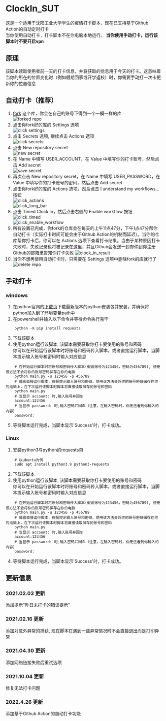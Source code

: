 # ClockIn_SUT
这是一个适用于沈阳工业大学学生的疫情打卡脚本，现在已支持基于Github Action的自动定时打卡  
当你使用自动打卡，打卡脚本不在你电脑本地运行。
**当你使用手动打卡，运行该脚本时不要开启vpn**
## 原理
该脚本读取使用者前一天的打卡信息，并将获取的信息用于今天的打卡。这意味着当你的所在的位置变化时（例如假期回家或开学返校）时，你需要手动打一次卡更新你的位置信息

## 自动打卡（推荐）
1. [fork](https://github.com/Ca1se/ClockIn_SUT/fork) 这个库，你会在自己的账号下得到一个一模一样的库  
![forked repo](./picture/forked_repository.png)
2. 点击你fork好的库的 Settings 选项  
![click settings](./picture/click_settings.png)
3. 点击 Secrets 选项, 继续点击 Actions 选项  
![click secrets](./picture/click_secrets.png)
4. 点击 New repository secret  
![new secret](./picture/new_secret.png)
5. 在 Name 中填写 USER_ACCOUNT，在 Value 中填写你的打卡账号，然后点击 Add secret  
![save secret](./picture/save_secret.png)
6. 再次点击 New repository secret，在 Name 中填写 USER_PASSWORD，在 Value 中填写你的打卡账号的密码，然后点击 Add secret
7. 点击你fork好的库的 Actions 选项，然后点击 I understand my workflows... 按钮  
![click_actions](./picture/click_actions.png)  
![click_long_bar](./picture/click_long_bar.png)
8. 点击 Timed Clock in，然后点击右侧的 Enable workflow 按钮  
![click_timed](./picture/click_timed.png)  
![click_enable_workflow](./picture/click_enable_workflow.png)
9. 所有设置已完成，你fork的仓库会在每天的上午11点47分，下午1点47分帮你自动打卡（实际打卡时间可能会由于Github Action的机制而延迟）。当你的仓库帮你打卡后，你可以在 Actions 选项下查看打卡结果。当由于某种原因打卡失败时，失败记录也将被记录在这里，并且Github会发送一封邮件到你注册Github的邮箱里告知你打卡失败
![clock_in_result](./picture/clock_in_result.png)
10. 当你不想再使用自动打卡时，只需要在 Settings 选项中删除fork的库就行了  
![delete repo](./picture/delete_repo.png)

## 手动打卡
### windows
1. 在python官网的[下载页](https://www.python.org/downloads/)下载最新版本的python安装包并安装，并确保将python加入到了环境变量path中
2. 在powershell并输入以下命令并等待命令执行完毕
```
    python -m pip install requests
```
3. 下载该脚本
4. 使用python运行该脚本, 该脚本需要获取你打卡要使用的账号和密码  
你可以在开始运行该脚本时将账号和密码传入脚本，或者直接运行脚本，当脚本提示输入账号和密码时输入对应信息
```
    # 在开始运行脚本时将账号和密码传入脚本(假设账号为123456，密码为456789), 使用该方法不会将你的账号密码保存在你的电脑
    python main.py -u 123456 -p 456789
    # 或者直接运行脚本，根据提示输入账号和密码，使用该方法会将你的账号密码储存在你的电脑上，在下次运行该脚本时脚本将直接读取储存的账号和密码
    python main.py
    # 当显示 account: 时,输入账号并回车
    account:123456
    # 当显示 password: 时,输入密码并回车（注意，在输入密码时，你无法看到你输入的内容）
    password:
``` 
5. 等待脚本运行完成，当脚本显示'Success'时，打卡成功。

### Linux
1. 安装python3与python的requests包
```
    # 以ubuntu为例
    sudo apt install python3.9 python3-requests
```
2. 下载该脚本
3. 使用python运行该脚本, 该脚本需要获取你打卡要使用的账号和密码  
你可以在开始运行该脚本时将账号和密码传入脚本，或者直接运行脚本，当脚本提示输入账号和密码时输入对应信息
```
    # 在开始运行脚本时将账号和密码传入脚本(假设账号为123456，密码为456789), 使用该方法不会将你的账号密码保存在你的电脑
    python main.py -u 123456 -p 456789
    # 或者直接运行脚本，根据提示输入账号和密码，使用该方法会将你的账号密码储存在你的电脑上，在下次运行该脚本时脚本将直接读取储存的账号和密码
    python main.py
    # 当显示 account: 时,输入账号并回车
    account:123456
    # 当显示 password: 时,输入密码并回车（注意，在输入密码时，你无法看到你输入的内容）
    password:
``` 
4. 等待脚本运行完成，当脚本显示'Success'时，打卡成功。

## 更新信息
### 2021.02.03 更新
添加提示"昨日未打卡的错误提示"

### 2021.02.16 更新
添加对意外异常的捕获, 现在脚本在遇到一些异常情况时不会直接退出而是打印异常

### 2021.04.30 更新
添加网络链接失败后重试选项

### 2021.10.04 更新
修复无法打卡问题

### 2022.4.26 更新
添加基于Github Action的自动打卡功能
